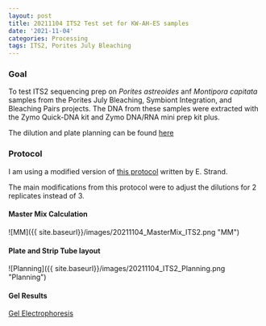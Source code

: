 ```yaml
---
layout: post
title: 20211104 ITS2 Test set for KW-AH-ES samples
date: '2021-11-04'
categories: Processing
tags: ITS2, Porites July Bleaching
---
```


### Goal

To test ITS2 sequencing prep on *Porites astreoides* anf *Montipora capitata* samples from the Porites July Bleaching, Symbiont Integration, and Bleaching Pairs projects. The DNA from these samples were extracted with the Zymo Quick-DNA kit and Zymo DNA/RNA mini prep kit plus.

The dilution and plate planning can be found [here](https://docs.google.com/spreadsheets/d/1hFIY0g74x_yjGrz7F8n_IFccVfC5TheEPZtd7_je3uI/edit#gid=1710792962)

### Protocol

I am using a modified version of [this protocol](https://github.com/emmastrand/EmmaStrand_Notebook/blob/master/_posts/2020-01-31-ITS2-Sequencing-Protocol.md) written by E. Strand.

The main modifications from this protocol were to adjust the dilutions for 2 replicates instead of 3.

#### Master Mix Calculation

![MM]({{ site.baseurl}}/images/20211104_MasterMix_ITS2.png "MM")

#### Plate and Strip Tube layout

![Planning]({{ site.baseurl}}/images/20211104_ITS2_Planning.png "Planning")

#### Gel Results
[Gel Electrophoresis](https://github.com/emmastrand/EmmaStrand_Notebook/blob/master/_posts/2019-07-16-Gel-Electrophoresis-Protocol.md)
